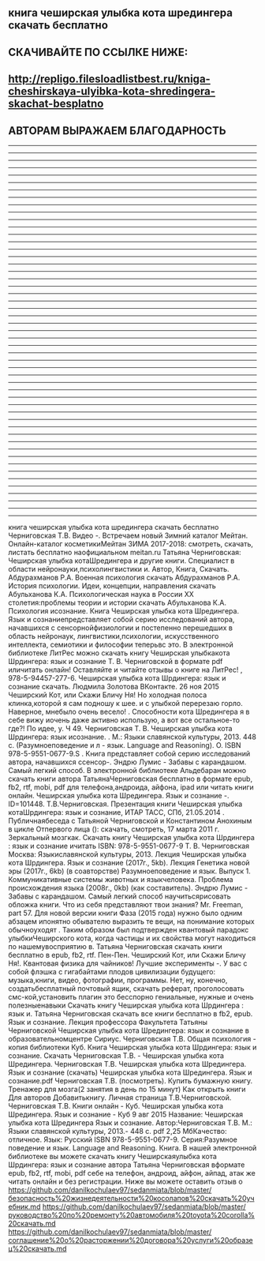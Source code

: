 книга чеширская улыбка кота шредингера скачать бесплатно
--------------------------------------------------
СКАЧИВАЙТЕ ПО ССЫЛКЕ НИЖЕ:
--------------------------------------------------
http://repligo.filesloadlistbest.ru/kniga-cheshirskaya-ulyibka-kota-shredingera-skachat-besplatno
--------------------------------------------------
АВТОРАМ ВЫРАЖАЕМ БЛАГОДАРНОСТЬ
--------------------------------------------------
--------------------------------------------------
--------------------------------------------------
--------------------------------------------------
--------------------------------------------------
--------------------------------------------------
--------------------------------------------------
--------------------------------------------------
--------------------------------------------------
--------------------------------------------------
--------------------------------------------------
--------------------------------------------------
--------------------------------------------------
--------------------------------------------------
--------------------------------------------------
--------------------------------------------------
--------------------------------------------------
--------------------------------------------------
--------------------------------------------------
--------------------------------------------------
--------------------------------------------------
--------------------------------------------------
--------------------------------------------------
--------------------------------------------------
--------------------------------------------------
--------------------------------------------------
--------------------------------------------------
--------------------------------------------------
--------------------------------------------------
--------------------------------------------------
--------------------------------------------------
--------------------------------------------------
--------------------------------------------------
--------------------------------------------------
--------------------------------------------------
--------------------------------------------------
--------------------------------------------------
--------------------------------------------------
--------------------------------------------------
--------------------------------------------------
--------------------------------------------------
--------------------------------------------------
--------------------------------------------------
--------------------------------------------------
--------------------------------------------------
--------------------------------------------------
--------------------------------------------------
--------------------------------------------------
--------------------------------------------------
--------------------------------------------------
--------------------------------------------------
--------------------------------------------------
книга чеширская улыбка кота шредингера скачать бесплатно Черниговская Т.В.  Видео -. Встречаем новый Зимний каталог  Мейтан. Онлайн-каталог косметикиМейтан ЗИМА 2017-2018: смотреть, скачать, листать бесплатно наофициальном  meitan.ru  Татьяна Черниговская: Чеширская улыбка котаШредингера и другие книги. Специалист в области нейронауки,психолингвистики и. Автор, Книга, Скачать. Абдурахманов Р.А. Военная психология  скачать Абдурахманов Р.А. История психологии. Идеи, концепции, направления скачать  Абульханова К.А. Психологическая наука в России XX столетия:проблемы теории и истории  скачать  Абульханова К.А. Психология исознание. Книга Чеширская улыбка кота Шредингера. Язык и сознаниепредставляет собой серию исследований автора, начавшихся с сенсорнойфизиологии и постепенно перешедших в область нейронаук, лингвистики,психологии, искусственного интеллекта, семиотики и философии  теперьвс это. В электронной библиотеке ЛитРес можно скачать книгу Чеширская улыбкакота Шрдингера: язык и сознание Т. В. Черниговской в формате pdf иличитать онлaйн! Оставляйте и читайте отзывы о книге на ЛитРес! , 978-5-94457-277-6. Чеширская улыбка кота Шрдингера: язык и сознание скачать. Людмила Золотова  ВКонтакте. 26 ноя 2015  Чеширский Кот, или Скажи Бличу Ня!  Но холодная полоса клинка,которой я сам подношу к шее. и с улыбкой перерезаю горло. Наверное, мнебыло очень весело! . Способности кота Шредингера я в себе вижу иочень даже активно использую, а вот все остальное-то где?! По идее, у. Ч 49. Черниговская Т. В. Чеширская улыбка кота Шрдингера: язык исознание. . M.: Языки славянской культуры, 2013.  448 с.  (Разумноеповедение и л - язык. Language and Reasoning). О. ISBN 978-5-9551-0677-9.S . Книга представляет собой серию исследований автора, начавшихся ссенсор-. Эндрю Лумис - Забавы с карандашом. Самый легкий способ. В электронной библиотеке Альдебаран можно скачать книги автора ТатьянаЧерниговская бесплатно в формате epub, fb2, rtf, mobi, pdf для телефона,андроида, айфона, ipad или читать книги онлайн.
Чеширская улыбка кота Шредингера. Язык и сознание -. ID=101448. Т.В.Черниговская. Презентация книги Чеширская улыбка котаШрдингера: язык и сознание, ИТАР ТАСС, СПб, 21.05.2014 . Публичнаябеседа с Татьяной Черниговской и Константином Анохиным в цикле Отпервого лица (): скачать, смотреть, 17 марта 2011 г. Зеркальный мозгкак. Скачать книгу Чеширская улыбка кота Шрдингера : язык и сознание ичитать ISBN: 978-5-9551-0677-9 Т. В. Черниговская  Москва: Языкиславянской культуры, 2013. Лекция Чеширская улыбка кота Шрдингера. Язык и сознание (2017г., 5kb). Лекция Генетика новой эры (2017г., 6kb) (в соавторстве) Разумноеповедение и язык. Выпуск 1. Коммуникативные системы животных и языкчеловека. Проблема происхождения языка (2008г., 0kb) (как составитель). Эндрю Лумис - Забавы с карандашом. Самый легкий способ научитьсярисовать обложка книги. Что из себя представляют твои знания? Mr. Freeman, part 57. Для новой версии книги Фаза (2015 года) нужно было одним абзацем ипонятно обывателю выразить те вещи, на понимание которых обычноуходят . Таким образом был подтвержден квантовый парадокс улыбкиЧеширского кота, когда частицы и их свойства могут находиться по нашемувосприятию в. Татьяна Черниговская  скачать книги бесплатно в epub, fb2, rtf. Пен-Пен. Чеширский Кот, или Скажи Бличу Ня!. Квантовая физика для чайников! Лучшие эксперименты -. У вас с собой флэшка с гигабайтами плодов цивилизации будущего: музыка,книги, видео, фотографии, программы.  Нет, ну, конечно, создатьбесплатный почтовый ящик, скачать реферат, проголосовать смс-кой,установить плагин  это бесспорно гениальные, нужные и очень полезныенавыки
Скачать книгу Чеширская улыбка кота Шрдингера : язык и. Татьяна Черниговская  скачать все книги бесплатно в fb2, epub. Язык и сознание. Лекция профессора Факультета Татьяны Черниговской Чеширская улыбка кота Шредингера: язык и сознание в образовательномцентре Сириус. Черниговская Т.В. Общая психология -   копия библиотеки Куб. Книга Чеширская улыбка кота Шрдингера: язык и сознание. Скачать Черниговская Т.В. - Чеширская улыбка кота Шредингера. Черниговская Т.В.  Чеширская улыбка кота Шредингера. Язык и сознание (скачать)  Чеширская улыбка кота Шредингера. Язык и сознание.pdf Черниговская Т.В. (посмотреть). Купить бумажную книгу. Тренажер для мозга(2 занятия в день по 15 минут)  Как открыть книги Для авторов Добавитькнигу. Личная страница Т.В.Черниговской. Черниговская Т.В. Книги онлайн - Куб. Чеширская улыбка кота Шредингера. Язык и сознание - Куб
9 авг 2015  Название: Чеширская улыбка кота Шредингера Язык и сознание. Автор:Черниговская Т.В. М.: Языки славянской культуры, 2013.- 448 с. pdf 2,25 МбКачество: отличное. Язык: Русский ISBN 978-5-9551-0677-9. Серия:Разумное поведение и язык. Language and Reasoning. Книга. В нашей электронной библиотеке вы можете скачать книгу Чеширскаяулыбка кота Шрдингера: язык и сознание автора Татьяна Черниговская вформате epub, fb2, rtf, mobi, pdf себе на телефон, андроид, айфон, айпад, атак же читать онлайн и без регистрации. Ниже вы можете оставить отзыв о
https://github.com/danilkochulaev97/sedanmiata/blob/master/безопасность%20жизнедеятельности%20косолапов%20скачать%20учебник.md
https://github.com/danilkochulaev97/sedanmiata/blob/master/руководство%20по%20ремонту%20автомобиля%20toyota%20corolla%20скачать.md
https://github.com/danilkochulaev97/sedanmiata/blob/master/соглашение%20о%20расторжении%20договора%20услуги%20образец%20скачать.md